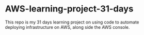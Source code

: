 # AWS-learning-project-31-days
This repo is my 31 days learning project on using code to automate deploying infrastructure on AWS, along side the AWS console.
